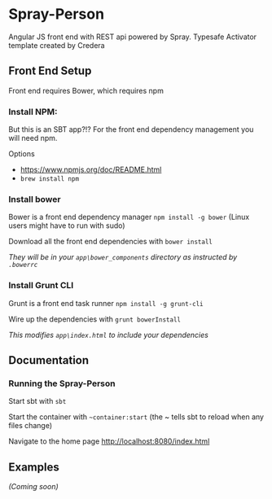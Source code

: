 # Spray-Person

Angular JS front end with REST api powered by Spray.  Typesafe Activator template created by Credera

## Front End Setup

Front end requires Bower, which requires npm

### Install NPM:
But this is an SBT app?!?  For the front end dependency management you will need npm.

Options
- https://www.npmjs.org/doc/README.html
- `brew install npm`

### Install bower
Bower is a front end dependency manager `npm install -g bower` (Linux users might have to run with sudo)

Download all the front end dependencies with `bower install`

*They will be in your `app\bower_components` directory as instructed by `.bowerrc`*

### Install Grunt CLI
Grunt is a front end task runner
`npm install -g grunt-cli`

Wire up the dependencies with `grunt bowerInstall`

*This modifies `app\index.html` to include your dependencies*


## Documentation

### Running the Spray-Person
Start sbt with `sbt`

Start the container with `~container:start` (the ~ tells sbt to reload when any files change)

Navigate to the home page [http://localhost:8080/index.html](http://localhost:8080/index.html)
## Examples
_(Coming soon)_
